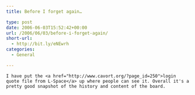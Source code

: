 ```yaml
---
title: Before I forget again…

type: post
date: 2006-06-03T15:52:42+00:00
url: /2006/06/03/before-i-forget-again/
short-url:
  - http://bit.ly/eNEwrh
categories:
  - General

---
```

<div class='microid-mailto+http:sha1:21db04be5b7f68ae789e64583cce84719fb586fa'>
  
    I have put the <a href="http://www.cavort.org/?page_id=250">login quote file from L-Space</a> up where people can see it. Overall it's a pretty good snapshot of the history and content of the board.
  
